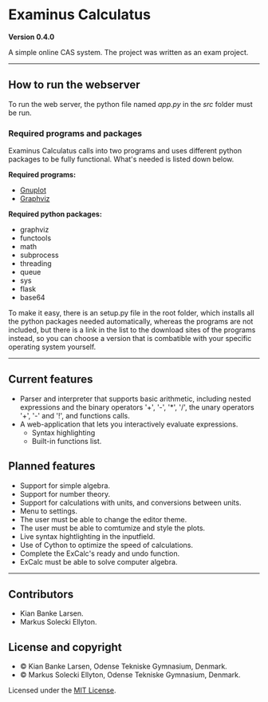 # Examinus Calculatus

**Version 0.4.0**

A simple online CAS system. The project was written as an exam project.

---

## How to run the webserver
To run the web server, the python file named *app.py* in the *src* folder must be run.

### Required programs and packages
Examinus Calculatus calls into two programs and uses different python packages to be fully functional. What's needed is listed down below.

**Required programs:**
* [Gnuplot](https://sourceforge.net/projects/gnuplot/files/gnuplot/)
* [Graphviz](https://www.graphviz.org/download/)

**Required python packages:**
* graphviz
* functools
* math
* subprocess
* threading
* queue
* sys
* flask
* base64

To make it easy, there is an setup.py file in the root folder, which installs all the python packages needed automatically, whereas the programs are not included, but there is a link in the list to the download sites of the programs instead, so you can choose a version that is combatible with your specific operating system yourself.

---

## Current features
* Parser and interpreter that supports basic arithmetic, including nested expressions and the binary operators '+', '-', '*', '/', the unary operators '+', '-' and '!', and functions calls.
* A web-application that lets you interactively evaluate expressions.
    * Syntax highlighting
    * Built-in functions list.
    
## Planned features
* Support for simple algebra.
* Support for number theory.
* Support for calculations with units, and conversions between units.
* Menu to settings.
* The user must be able to change the editor theme.
* The user must be able to comtumize and style the plots.
* Live syntax hightlighting in the inputfield.
* Use of Cython to optimize the speed of calculations.
* Complete the ExCalc's ready and undo function.
* ExCalc must be able to solve computer algebra.

---

## Contributors
- Kian Banke Larsen.
- Markus Solecki Ellyton.


## License and copyright
* © Kian Banke Larsen, Odense Tekniske Gymnasium, Denmark.
* © Markus Solecki Ellyton, Odense Tekniske Gymnasium, Denmark.

Licensed under the [MIT License](LICENSE).

